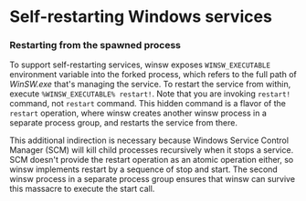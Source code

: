 # Self-restarting Windows services

### Restarting from the spawned process

To support self-restarting services, winsw exposes `WINSW_EXECUTABLE` environment variable into the forked process, 
  which refers to the full path of *WinSW.exe* that's managing the service.
To restart the service from within, execute `%WINSW_EXECUTABLE% restart!`. 
Note that you are invoking `restart!` command, not `restart` command. 
This hidden command is a flavor of the `restart` operation, 
  where winsw creates another winsw process in a separate process group, 
  and restarts the service from there.

This additional indirection is necessary because Windows Service Control Manager (SCM) will kill child processes recursively when it stops a service. 
SCM doesn't provide the restart operation as an atomic operation either, so winsw implements restart by a sequence of stop and start. 
The second winsw process in a separate process group ensures that winsw can survive this massacre to execute the start call.
